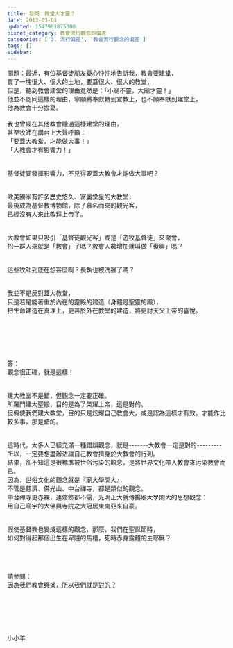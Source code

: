 ```yaml
---
title: 發問：教堂大才靈？
date: 2013-03-01
updated: 1547991875000
pixnet_category: 教會流行觀念的偏差
categories: ['3. 流行偏差', '教會流行觀念的偏差']
tags: []
sidebar: 
---
```


<p>問題：最近，有位基督徒朋友憂心忡忡地告訴我，教會要建堂， <br/>買了一塊很大、很大的土地，要蓋很大、很大的教堂， <br/>但是，聽到教會建堂的理由竟然是：「小廟不靈，大廟才靈！」 <br/>他並不認同這樣的理由，寧願將奉獻轉到宣教上，也不願奉獻到建堂上， <br/>他為教會十分擔憂。 <br/><!--more--> <br/>我也曾經在其他教會聽過這樣建堂的理由， <br/>甚至牧師在講台上大聲呼籲： <br/>「要蓋大教堂，才能做大事！」 <br/>「大教會才有影響力！」 <br/> <br/><br/>基督徒要發揮影響力，不見得要蓋大教會才能做大事吧？ <br/><br/> <br/>歐美國家有許多歷史悠久、富麗堂皇的大教堂， <br/>最後成為基督教博物館，除了慕名而來的觀光客， <br/>已經沒有人來此敬拜上帝了。 <br/> <br/><br/>大教會如果只吸引「基督徒觀光客」或是「遊牧基督徒」來聚會， <br/>招一群人來就是「教會」了嗎？教會人數增加就叫做「復興」嗎？ <br/> <br/><br/>這些牧師到底在想甚麼啊？長執也被洗腦了嗎？ <br/> <br/><br/>我並不是反對蓋大教堂， <br/>只是若是能著重於內在的靈殿的建造（身體是聖靈的殿）， <br/>把生命建造在真理上，更甚於外在教堂的建造，將更討天父上帝的喜悅。 <br/><br/><br/><br/><br/><br/><br/>答：<br/>觀念很正確，就是這樣！<br/><br/> <br/>建大教堂不是錯，但觀念一定要正確。<br/>所羅門建大聖殿，目的是為了榮耀上帝，這是對的。<br/>但假使我們建大教堂，目的只是炫耀自己教會大，或是認為這樣才有效，才能作比較多事，那是錯的。<br/><br/> <br/>這時代，太多人已經充滿一種錯誤觀念，就是-------大教會一定是對的---------所以，一定要想盡辦法讓自己教會擠身於大教會的行列。<br/>結果，卻不知這是很標準被世俗污染的觀念，是將世界文化帶入教會來污染教會而已。<br/>因為，世俗文化的觀念就是『廟大學問大』，<br/>不管是慈濟、佛光山、中台禪寺，都是類似的觀念。<br/>中台禪寺更赤裸，連修飾都不需，光明正大就傳揚廟大學問大的思想觀念：<br/>用自己廟宇的大佛與寺院之大冠居東南亞來自豪。<br/><br/><br/>假使基督教也變成這樣的觀念，那麼，我們在聖誕節時，<br/>如何對得起那個出生在卑賤的馬槽，死時赤身露體的主耶穌？<br/> <br/> <br/><br/><br/>請參閱：<br/><a href="/posts/269192380">因為我們教會興盛，所以我們就是對的？</a><br/> <br/><br/><br/><br/><br/><br/>小小羊<br/><br/><br/><br/><br/><br/><br/>
</p>